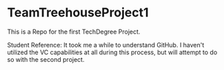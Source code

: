 # TeamTreehouseProject1

This is a Repo for the first TechDegree Project. 

Student Reference:
It took me a while to understand GitHub. I haven't utilized the VC capabilities at all during this process, but will attempt to do so with the second project. 
